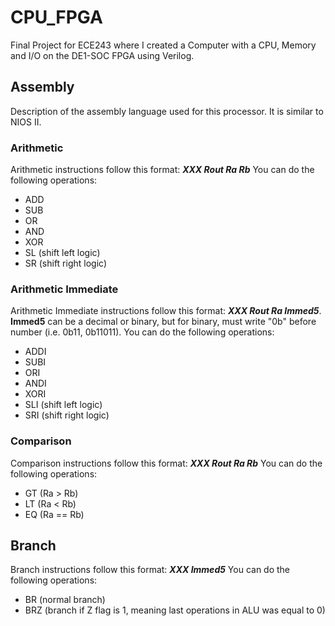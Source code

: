 # CPU_FPGA
Final Project for ECE243 where I created a Computer with a CPU, Memory and I/O on the DE1-SOC FPGA using Verilog.

## Assembly
Description of the assembly language used for this processor. It is similar to NIOS II.
### Arithmetic
Arithmetic instructions follow this format: **_XXX Rout Ra Rb_**
You can do the following operations:
* ADD
* SUB
* OR
* AND
* XOR
* SL (shift left logic)
* SR (shift right logic)

### Arithmetic Immediate
Arithmetic Immediate instructions follow this format: **_XXX Rout Ra Immed5_**. **Immed5** can be a decimal or binary, but for binary, must write "0b" before number (i.e. 0b11, 0b11011).
You can do the following operations:
* ADDI
* SUBI
* ORI
* ANDI
* XORI
* SLI (shift left logic)
* SRI (shift right logic)

### Comparison
Comparison instructions follow this format: **_XXX Rout Ra Rb_**
You can do the following operations:
* GT (Ra > Rb)
* LT (Ra < Rb)
* EQ (Ra == Rb)

## Branch
Branch instructions follow this format: **_XXX Immed5_**
You can do the following operations:
* BR (normal branch)
* BRZ (branch if Z flag is 1, meaning last operations in ALU was equal to 0)
